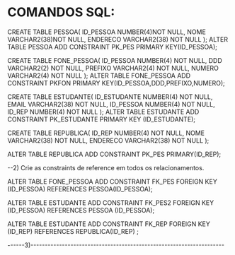 # COMANDOS SQL:


CREATE TABLE PESSOA(
    ID_PESSOA NUMBER(4)NOT NULL,
    NOME VARCHAR2(38)NOT NULL,
    ENDERECO VARCHAR2(38) NOT NULL
);
ALTER TABLE PESSOA ADD CONSTRAINT PK_PES PRIMARY KEY(ID_PESSOA);

CREATE TABLE FONE_PESSOA(
    ID_PESSOA NUMBER(4) NOT NULL,
    DDD VARCHAR2(2) NOT NULL,
    PREFIXO VARCHAR2(4) NOT NULL,
    NUMERO VARCHAR2(4) NOT NULL
);
ALTER TABLE FONE_PESSOA ADD CONSTRAINT PKFON
PRIMARY KEY(ID_PESSOA,DDD,PREFIXO,NUMERO);

CREATE TABLE ESTUDANTE(
    ID_ESTUDANTE NUMBER(4) NOT NULL,
    EMAIL VARCHAR2(38) NOT NULL,
    ID_PESSOA NUMBER(4) NOT NULL,
    ID_REP NUMBER(4) NOT NULL
);
ALTER TABLE ESTUDANTE ADD CONSTRAINT PK_ESTUDANTE PRIMARY KEY (ID_ESTUDANTE);

CREATE TABLE REPUBLICA(
    ID_REP NUMBER(4) NOT NULL, 
    NOME VARCHAR2(38) NOT NULL,
    ENDERECO VARCHAR2(38) NOT NULL
);

ALTER TABLE REPUBLICA ADD CONSTRAINT PK_PES PRIMARY(ID_REP);

--2) Crie as constraints de reference em todos os relacionamentos.

ALTER TABLE FONE_PESSOA ADD CONSTRAINT FK_PES FOREIGN KEY (ID_PESSOA)
REFERENCES PESSOA(ID_PESSOA);

ALTER TABLE ESTUDANTE ADD CONSTRAINT FK_PES2 FOREIGN KEY (ID_PESSOA)
REFERENCES PESSOA (ID_PESSOA);

ALTER TABLE ESTUDANTE ADD CONSTRAINT FK_REP FOREIGN KEY (ID_REP)
REFERENCES REPUBLICA(ID_REP) ;


------3)--------------------------------------------------------------------
